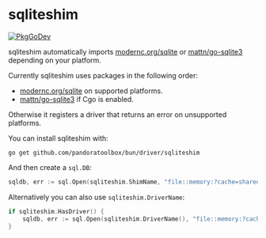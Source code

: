 # sqliteshim

[![PkgGoDev](https://pkg.go.dev/badge/github.com/pandoratoolbox/bun/driver/sqliteshim)](https://pkg.go.dev/github.com/pandoratoolbox/bun/driver/sqliteshim)

sqliteshim automatically imports [modernc.org/sqlite](https://modernc.org/sqlite/) or
[mattn/go-sqlite3](https://github.com/mattn/go-sqlite3) depending on your platform.

Currently sqliteshim uses packages in the following order:

- [modernc.org/sqlite](https://modernc.org/sqlite/) on supported platforms.
- [mattn/go-sqlite3](https://github.com/mattn/go-sqlite3) if Cgo is enabled.

Otherwise it registers a driver that returns an error on unsupported platforms.

You can install sqliteshim with:

```shell
go get github.com/pandoratoolbox/bun/driver/sqliteshim
```

And then create a `sql.DB`:

```go
sqldb, err := sql.Open(sqliteshim.ShimName, "file::memory:?cache=shared")
```

Alternatively you can also use `sqliteshim.DriverName`:

```go
if sqliteshim.HasDriver() {
	sqldb, err := sql.Open(sqliteshim.DriverName(), "file::memory:?cache=shared")
}
```
